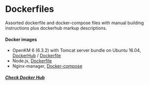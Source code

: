 # Dockerfiles

Assorted dockerfile and docker-compose files with manual building instructions plus dockerhub markup descriptions.

#### Docker images

 - OpenKM 6 (6.3.2) with Tomcat server bundle on Ubuntu 16.04, [DockerHub](https://hub.docker.com/r/eduardomota/openkm6/) / [Dockerfile](https://github.com/eduardomota/dockerfiles/blob/master/openkm6/6.3.2/Dockerfile)
 - Node.js, [Dockerfile](https://github.com/eduardomota/dockerfiles/blob/master/nodejs/Dockerfile)
 - Nginx-manager, [Docker-compose](https://github.com/eduardomota/dockerfiles/blob/master/nginx-manager/docker-compose.yml)

##### [Check Docker Hub](https://hub.docker.com/u/eduardomota/)
